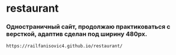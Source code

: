 # restaurant
### Одностраничный сайт, продолжаю практиковаться с версткой, адаптив сделан под ширину 480px.
`https://railfanisovic4.github.io/restaurant/`
